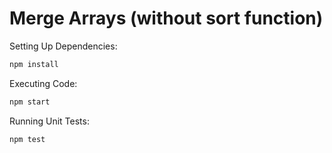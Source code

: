 # Merge Arrays (without sort function)

Setting Up Dependencies:
```bash
npm install
```
Executing Code:
```bash
npm start
```
Running Unit Tests:
```bash
npm test
```
